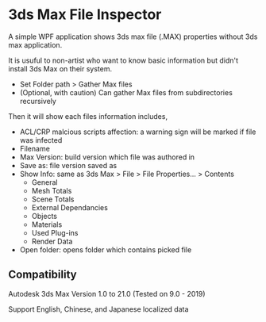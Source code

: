 # 3ds Max File Inspector

A simple WPF application shows 3ds max file (.MAX) properties without 3ds max application.

It is usuful to non-artist who want to know basic information but didn't install 3ds Max on their system. 

- Set Folder path > Gather Max files
- (Optional, with caution) Can gather Max files from subdirectories recursively

Then it will show each files information includes,

- ACL/CRP malcious scripts affection: a warning sign will be marked if file was infected
- Filename
- Max Version: build version which file was authored in 
- Save as: file version saved as
- Show Info: same as 3ds Max > File > File Properties... > Contents
  - General
  - Mesh Totals
  - Scene Totals
  - External Dependancies
  - Objects
  - Materials
  - Used Plug-ins
  - Render Data
- Open folder: opens folder which contains picked file

## Compatibility

Autodesk 3ds Max Version 1.0 to 21.0 (Tested on 9.0 - 2019)

Support English, Chinese, and Japanese localized data
